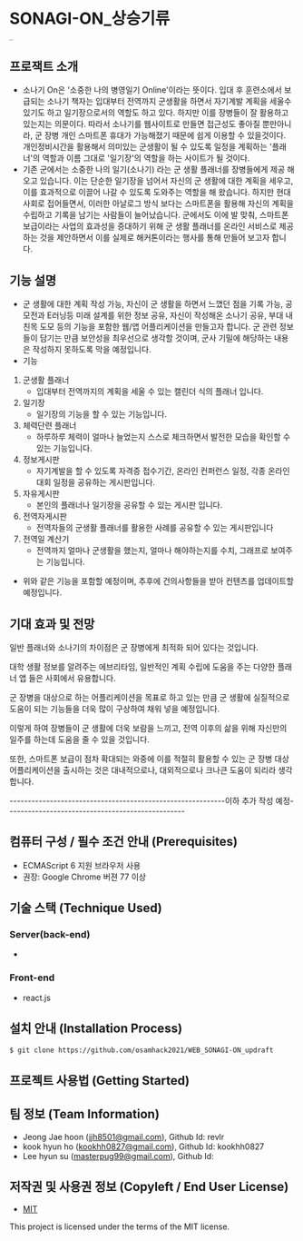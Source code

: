 # SONAGI-ON_상승기류

<img src="https://user-images.githubusercontent.com/33975225/133041510-963cf607-cd95-4348-b23b-7ad0da769835.png" alt="updraft2" style="zoom: 10%;" />

## 프로잭트 소개

- 소나기 On은 '소중한 나의 병영일기 Online'이라는 뜻이다. 입대 후 훈련소에서 보급되는 소나기 책자는 입대부터 전역까지 군생활을 하면서 자기계발 계획을 세울수 있기도 하고 일기장으로서의 역할도 하고 있다. 하지만 이를 장병들이 잘 활용하고 있는지는 의문이다. 따라서 소나기를 웹사이트로 만들면 접근성도 좋아질 뿐만아니라, 군 장병 개인 스마트폰 휴대가 가능해졌기 때문에 쉽게 이용할 수 있을것이다. 개인정비시간을 활용해서 의미있는 군생활이 될 수 있도록 일정을 계획하는 '플래너'의 역할과 이름 그대로 '일기장'의 역할을 하는 사이트가 될 것이다.
- 기존 군에서는 소중한 나의 일기(소나기) 라는 군 생활 플래너를 장병들에게 제공 해오고 있습니다. 이는 단순한 일기장을 넘어서 자신의 군 생활에 대한 계획을 세우고, 이를 효과적으로 이끌어 나갈 수 있도록 도와주는 역할을 해 왔습니다. 하지만 현대 사회로 접어들면서, 이러한 아날로그 방식 보다는 스마트폰을 활용해 자신의 계획을 수립하고 기록을 남기는 사람들이 늘어났습니다. 군에서도 이에 발 맞춰, 스마트폰 보급이라는 사업의 효과성을 증대하기 위해 군 생활 플래너를 온라인 서비스로 제공하는 것을 제안하면서 이를 실제로 해커톤이라는 행사를 통해 만들어 보고자 합니다.



## 기능 설명

- 군 생활에 대한 계획 작성 가능, 자신이 군 생활을 하면서 느꼈던 점을 기록 가능, 공모전과 E러닝등 미래 설계를 위한 정보 공유, 자신이 작성해온 소나기 공유, 부대 내 친목 도모 등의 기능을 포함한 웹/앱 어플리케이션을 만들고자 합니다. 군 관련 정보들이 담기는 만큼 보안성을 최우선으로 생각할 것이며, 군사 기밀에 해당하는 내용은 작성하지 못하도록 막을 예정입니다.
- 기능

1. 군생활 플래너
   -  입대부터 전역까지의 계획을 세울 수 있는 캘린더 식의 플래너 입니다.
2. 일기장 
   - 일기장의 기능을 할 수 있는 기능입니다.
3. 체력단련 플래너
   -  하루하루 체력이 얼마나 늘었는지 스스로 체크하면서 발전한 모습을 확인할 수 있는 기능입니다.
4. 정보게시판 
   - 자기계발을 할 수 있도록 자격증 접수기간, 온라인 컨퍼런스 일정, 각종 온라인 대회 일정을 공유하는 게시판입니다.
5. 자유게시판 
   - 본인의 플래너나 일기장을 공유할 수 있는 게시판 입니다.
6. 전역자게시판 
   - 전역자들의 군생활 플래너를 활용한 사례를 공유할 수 있는 게시판입니다
7. 전역일 계산기
   -  전역까지 얼마나 군생활을 했는지, 얼마나 해야하는지를 수치, 그래프로 보여주는 기능입니다.



 - 위와 같은 기능을 포함할 예정이며, 추후에 건의사항들을 받아 컨텐츠를 업데이트할 예정입니다.



## 기대 효과 및 전망

일반 플래너와 소나기의 차이점은 군 장병에게 최적화 되어 있다는 것입니다. 

대학 생활 정보를 알려주는 에브리타임, 일반적인 계획 수립에 도움을 주는 다양한 플래너 앱 들은 사회에서 유용합니다.

군 장병을 대상으로 하는 어플리케이션을 목표로 하고 있는 만큼 군 생활에 실질적으로 도움이 되는 기능들을 더욱 많이 구상하여 채워 넣을 예정입니다. 

이렇게 하여 장병들이 군 생활에 더욱 보람을 느끼고, 전역 이후의 삶을 위해 자신만의 일주를 하는데 도움을 줄 수 있을 것입니다. 

또한, 스마트폰 보급이 점차 확대되는 와중에 이를 적절히 활용할 수 있는 군 장병 대상 어플리케이션을 출시하는 것은 대내적으로나, 대외적으로나 크나큰 도움이 되리라 생각합니다.

-----------------------------------------------------------이하 추가 작성 예정-------------------------------------------------

## 컴퓨터 구성 / 필수 조건 안내 (Prerequisites)

* ECMAScript 6 지원 브라우저 사용
* 권장: Google Chrome 버젼 77 이상

## 기술 스택 (Technique Used) 

### Server(back-end)

 -  

### Front-end

 -  react.js 

## 설치 안내 (Installation Process)

```bash
$ git clone https://github.com/osamhack2021/WEB_SONAGI-ON_updraft

```



## 프로젝트 사용법 (Getting Started)



## 팀 정보 (Team Information)

- Jeong Jae hoon (jjh8501@gmail.com), Github Id: revlr
- kook hyun ho (kookhh0827@gmail.com), Github Id: kookhh0827
- Lee hyun su (masterpug99@gmail.com), Github Id: 



## 저작권 및 사용권 정보 (Copyleft / End User License)

 * [MIT](https://github.com/osam2020-WEB/Sample-ProjectName-TeamName/blob/master/license.md)

This project is licensed under the terms of the MIT license.
